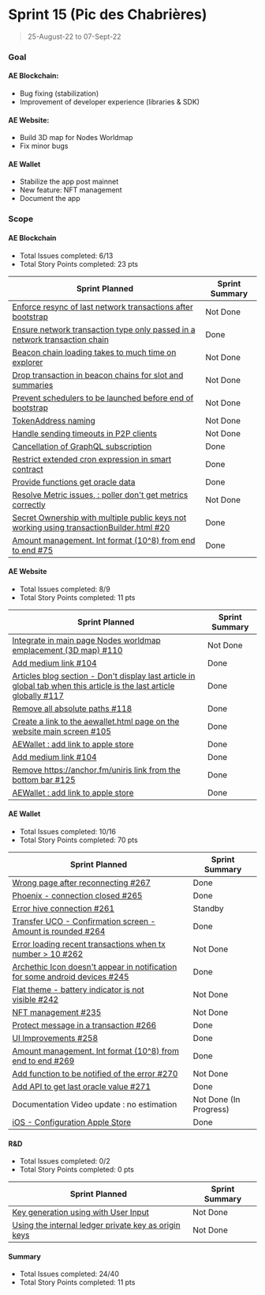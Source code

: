 # Sprint 15 (Pic des Chabrières)

> 25-August-22 to 07-Sept-22

### Goal

#### AE Blockchain:
- Bug fixing (stabilization)
- Improvement of developer experience (libraries & SDK)

#### AE Website: 
- Build 3D map for Nodes Worldmap
- Fix minor bugs

#### AE Wallet
- Stabilize the app post mainnet
- New feature: NFT management
- Document the app

### Scope

#### AE Blockchain
- Total Issues completed: 6/13
- Total Story Points completed: 23 pts

Sprint Planned | Sprint Summary
------------- | -------------
[Enforce resync of last network transactions after bootstrap](archethic-foundation/archethic-node#508) | Not Done 
[Ensure network transaction type only passed in a network transaction chain](archethic-foundation/archethic-node#423) | Done
[Beacon chain loading takes to much time on explorer](archethic-foundation/archethic-node#458) | Not Done 
[Drop transaction in beacon chains for slot and summaries](archethic-foundation/archethic-node#523) | Not Done 
[Prevent schedulers to be launched before end of bootstrap](archethic-foundation/archethic-node#543) | Not Done 
[TokenAddress naming](archethic-foundation/archethic-node#525) | Not Done 
[Handle sending timeouts in P2P clients](archethic-foundation/archethic-node#510) | Not Done 
[Cancellation of GraphQL subscription](archethic-foundation/libjs#67) | Done 
[Restrict extended cron expression in smart contract](archethic-foundation/archethic-node#540) | Done
[Provide functions get oracle data](archethic-foundation/libjs#72) | Done
[Resolve Metric issues, : poller don't get metrics correctly](archethic-foundation/archethic-node#455) | Not Done 
[Secret Ownership with multiple public keys not working using transactionBuilder.html #20](archethic-foundation/libjs#20) | Done
[Amount management. Int format (10^8) from end to end #75](archethic-foundation/libjs#75) | Done

#### AE Website
- Total Issues completed: 8/9
- Total Story Points completed: 11 pts

Sprint Planned | Sprint Summary
------------- | -------------
[Integrate in main page Nodes worldmap emplacement (3D map) #110](https://github.com/archethic-foundation/archethic-website/issues/110)| Not Done 
[Add medium link #104](https://github.com/archethic-foundation/archethic-website/issues/104)| Done
[Articles blog section - Don't display last article in global tab when this article is the last article globally #117](https://github.com/archethic-foundation/archethic-website/issues/117) | Done
[Remove all absolute paths #118](https://github.com/archethic-foundation/archethic-website/issues/118) | Done
[Create a link to the aewallet.html page on the website main screen #105](https://github.com/archethic-foundation/archethic-website/issues/105)| Done
[AEWallet : add link to apple store](https://github.com/archethic-foundation/archethic-website/issues/128)| Done
[Add medium link #104](https://github.com/archethic-foundation/archethic-website/issues/104)| Done
[Remove https://anchor.fm/uniris link from the bottom bar #125](https://github.com/archethic-foundation/archethic-website/issues/125)| Done
[AEWallet : add link to apple store](archethic-foundation/archethic-website#128)| Done


#### AE Wallet
- Total Issues completed: 10/16
- Total Story Points completed: 70 pts

Sprint Planned | Sprint Summary
------------- | -------------
[Wrong page after reconnecting #267](https://github.com/archethic-foundation/archethic-wallet/issues/267)| Done
[Phoenix - connection closed #265](https://github.com/archethic-foundation/archethic-wallet/issues/265)| Done
[Error hive connection #261](https://github.com/archethic-foundation/archethic-wallet/issues/261)| Standby
[Transfer UCO - Confirmation screen - Amount is rounded #264](https://github.com/archethic-foundation/archethic-wallet/issues/264)| Done
[Error loading recent transactions when tx number > 10 #262](https://github.com/archethic-foundation/archethic-wallet/issues/262)| Not Done 
[Archethic Icon doesn't appear in notification for some android devices #245](https://github.com/archethic-foundation/archethic-wallet/issues/245)| Done
[Flat theme - battery indicator is not visible #242](https://github.com/archethic-foundation/archethic-wallet/issues/242)| Not Done 
[NFT management #235](https://github.com/archethic-foundation/archethic-wallet/issues/235)| Not Done 
[Protect message in a transaction #266](https://github.com/archethic-foundation/archethic-wallet/issues/266)| Done
[UI Improvements #258](https://github.com/archethic-foundation/archethic-wallet/issues/258)| Done
[Amount management. Int format (10^8) from end to end #269](https://github.com/archethic-foundation/archethic-wallet/issues/269)| Done
[Add function to be notified of the error #270](https://github.com/archethic-foundation/archethic-wallet/issues/270)| Not Done 
[Add API to get last oracle value #271](https://github.com/archethic-foundation/archethic-wallet/issues/271)| Done
Documentation Video update : no estimation| Not Done (In Progress)
[iOS - Configuration Apple Store](archethic-foundation/archethic-wallet#272)| Done


#### R&D
- Total Issues completed: 0/2
- Total Story Points completed: 0 pts

Sprint Planned | Sprint Summary
------------- | -------------
[Key generation using with User Input](archethic-foundation/biometrics#49) | Not Done 
[Using the internal ledger private key as origin keys](archethic-foundation/archethic-ledger#36) | Not Done 


#### Summary 
- Total Issues completed: 24/40
- Total Story Points completed: 11 pts
